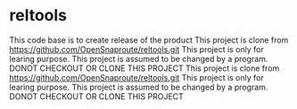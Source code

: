 # reltools
This code base is to create release of the product
This project is clone from https://github.com/OpenSnaproute/reltools.git 
This project is only for learing purpose.
This project is assumed to be changed by a program. 
DONOT CHECKOUT OR CLONE THIS PROJECT
This project is clone from https://github.com/OpenSnaproute/reltools.git 
This project is only for learing purpose.
This project is assumed to be changed by a program. 
DONOT CHECKOUT OR CLONE THIS PROJECT
